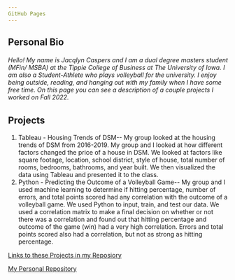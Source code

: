 ```yaml
---
GitHub Pages
---
```


## Personal Bio
###### Hello! My name is Jacqlyn Caspers and I am a dual degree masters student (MFin/ MSBA) at the Tippie College of Business at The University of Iowa. I am also a Student-Athlete who plays volleyball for the university. I enjoy being outside, reading, and hanging out with my family when I have some free time. On this page you can see a description of a couple projects I worked on Fall 2022.

## Projects
1. Tableau - Housing Trends of DSM--
   My group looked at the housing trends of DSM from 2016-2019. My group and I looked at how different factors changed the price of a house in DSM. We looked at factors like square footage, location, school district, style of house, total number of rooms, bedrooms, bathrooms, and year built. We then visualized the data using Tableau and presented it to the class.
3. Python - Predicting the Outcome of a Volleyball Game-- My group and I used machine learning to determine if hitting percentage, number of errors, and total points scored had any correlation with the outcome of a volleyball game. We used Python to input, train, and test our data. We used a correlation matrix to make a final decision on whether or not there was a correlation and found out that hitting percentage and outcome of the game (win) had a very high correlation. Errors and total points scored also had a correlation, but not as strong as hitting percentage.

[Links to these Projects in my Reposiory](https://github.com/jacqlyncaspers/Fall-2022-Projects/projects?query=is%3Aopen)

[My Personal Repository](https://github.com/jacqlyncaspers)
